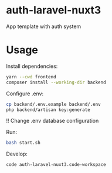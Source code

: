 # auth-laravel-nuxt3
App template with auth system

# Usage
Install dependencies:
```bash
yarn --cwd frontend
composer install --working-dir backend
```

Configure .env:
```bash
cp backend/.env.example backend/.env
php backend/artisan key:generate
```
!! Change .env database configuration

Run:
```bash
bash start.sh
```

Develop:
```bash
code auth-laravel-nuxt3.code-workspace
```
